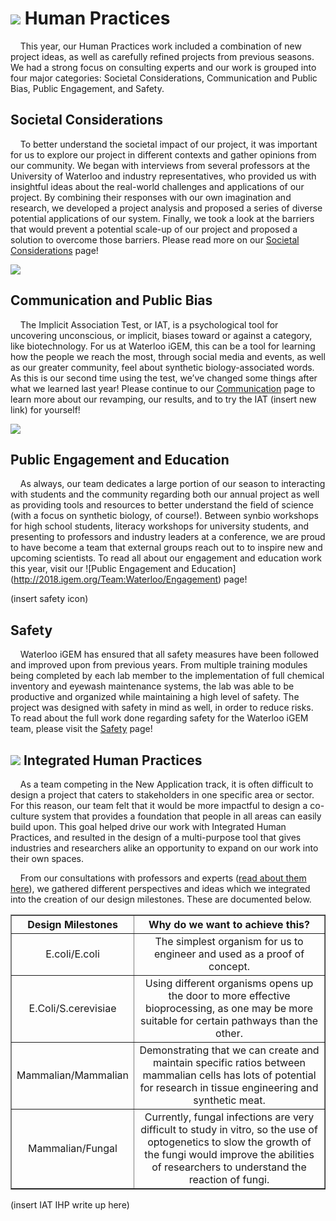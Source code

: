 # ![](http://2018.igem.org/wiki/images/e/ec/T--Waterloo--HP-silvermedal_small.png) Human Practices

&nbsp;&nbsp;&nbsp;&nbsp;This year, our Human Practices work included a combination of new project ideas, as well as carefully refined projects from previous seasons. We had a strong focus on consulting experts and our work is grouped into four major categories: Societal Considerations, Communication and Public Bias, Public Engagement, and Safety. 

## Societal Considerations

&nbsp;&nbsp;&nbsp;&nbsp;To better understand the societal impact of our project, it was important for us to explore our project in different contexts and gather opinions from our community. We began with interviews from several professors at the University of Waterloo and industry representatives, who provided us with insightful ideas about the real-world challenges and applications of our project. By combining their responses with our own imagination and research, we developed a project analysis and proposed a series of diverse potential applications of our system. Finally, we took a look at the barriers that would prevent a potential scale-up of our project and proposed a solution to overcome those barriers.  Please read more on our [Societal Considerations](http://2018.igem.org/Team:Waterloo/Societal_Considerations) page!

![](http://2018.igem.org/wiki/images/e/e7/T--Waterloo--HP-com_med.png)

## Communication and Public Bias

&nbsp;&nbsp;&nbsp;&nbsp;The Implicit Association Test, or IAT, is a psychological tool for uncovering unconscious, or implicit, biases toward or against a category, like biotechnology.  For us at Waterloo iGEM, this can be a tool for learning how the people we reach the most, through social media and events, as well as our greater community, feel about synthetic biology-associated words. As this is our second time using the test, we’ve changed some things after what we learned last year!  Please continue to our [Communication](http://2018.igem.org/Team:Waterloo/Commnunication) page to learn more about our revamping, our results, and to try the IAT (insert new link) for yourself!

![](http://2018.igem.org/wiki/images/b/be/T--Waterloo--HP-E%2BE.png)

## Public Engagement and Education

&nbsp;&nbsp;&nbsp;&nbsp;As always, our team dedicates a large portion of our season to interacting with students and the community regarding both our annual project as well as providing tools and resources to better understand the field of science (with a focus on synthetic biology, of course!). Between synbio workshops for high school students, literacy workshops for university students, and presenting to professors and industry leaders at a conference, we are proud to have become a team that external groups reach out to to inspire new and upcoming scientists. To read all about our engagement and education work this year, visit our ![Public Engagement and Education] (http://2018.igem.org/Team:Waterloo/Engagement) page!

(insert safety icon)

## Safety

&nbsp;&nbsp;&nbsp;&nbsp;Waterloo iGEM has ensured that all safety measures have been followed and improved upon from previous years. From multiple training modules being completed by each lab member to the implementation of full chemical inventory and eyewash maintenance systems, the lab was able to be productive and organized while maintaining a high level of safety. The project was designed with safety in mind as well, in order to reduce risks. To read about the full work done regarding safety for the Waterloo iGEM team, please visit the [Safety](http://2018.igem.org/Team:Waterloo/Safety) page!



## ![](http://2018.igem.org/wiki/images/6/64/T--Waterloo--HP-goldmedal_small.png) Integrated Human Practices 


&nbsp;&nbsp;&nbsp;&nbsp;As a team competing in the New Application track, it is often difficult to design a project that caters to stakeholders in one specific area or sector. For this reason, our team felt that it would be more impactful to design a co-culture system that provides a foundation that people in all areas can easily build upon. This goal helped drive our work with Integrated Human Practices, and resulted in the design of a multi-purpose tool that gives industries and researchers alike an opportunity to expand on our work into their own spaces. 

&nbsp;&nbsp;&nbsp;&nbsp;From our consultations with professors and experts ([read about them here](http://2018.igem.org/Team:Waterloo/Societal_Considerations)), we gathered different perspectives and ideas which we integrated into the creation of our design milestones. These are documented below.

<table style="width:100%" border="1"><tr><th><b></b>Design Milestones</th><th>Why do we want to achieve this?</th></th></tr><tr><td align="center">E.coli/E.coli</td><td align="center">The simplest organism for us to engineer and used as a proof of concept.</td></tr><tr><td align="center">E.Coli/S.cerevisiae</td><td align="center">Using different organisms opens up the door to more effective bioprocessing, as one may be more suitable for certain pathways than the other. </td></tr><tr><td align="center">Mammalian/Mammalian</td><td align="center">Demonstrating that we can create and maintain specific ratios between mammalian cells has lots of potential for research in tissue engineering and synthetic meat. </td></tr><tr><td align="center">Mammalian/Fungal</td><td align="center">Currently, fungal infections are very difficult to study in vitro, so the use of optogenetics to slow the growth of the fungi would improve the abilities of researchers to understand the reaction of fungi. </td></tr></table>

(insert IAT IHP write up here)
